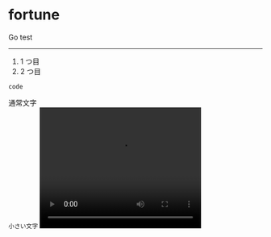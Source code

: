 # fortune

Go test

---

1. 1 つ目
1. 2 つ目

```
code
```

<html>
通常文字</br>
<small>小さい文字</small>
<video width="320" height="240" controls>

  <source src="video.webm" type="video/webm">
</video>
</html>
